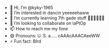 - 👋 Hi, I’m @kyky-1965
- 👀 I’m interested in dancin yeeeeehaww
- 🌱 I’m currently learning 7th gade stuff 🤠🤠🤠🤠🤠🤠
- 💞️ I’m looking to collaborate on laPtOp
- 📫 How to reach me my fone
- 😄 Pronouns: U. S. a..... cAAAcAAACAeeWW
- ⚡ Fun fact: BIrd

<!---
kyky-1965/kyky-1965 is a ✨ special ✨ repository because its `README.md` (this file) appears on your GitHub profile.
You can click the Preview link to take a look at your changes.
--->

